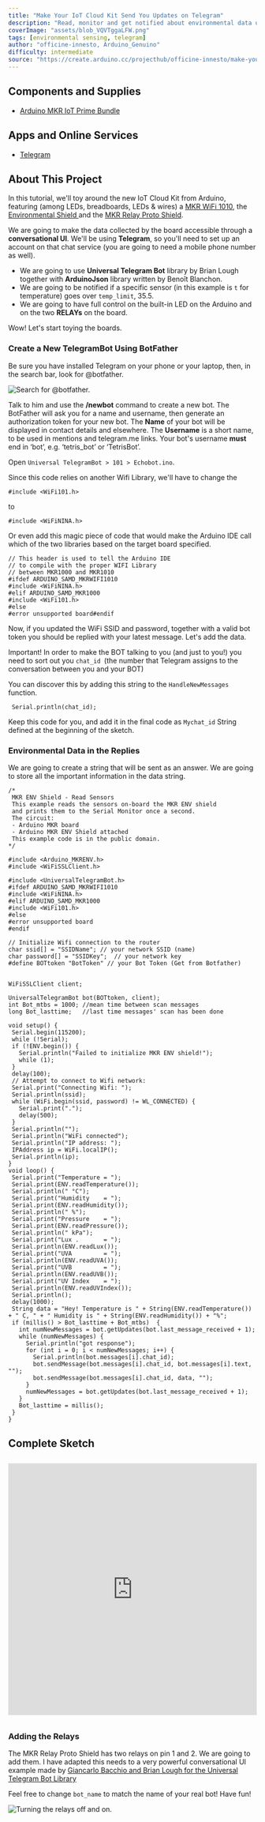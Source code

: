 ```yaml
---
title: "Make Your IoT Cloud Kit Send You Updates on Telegram"
description: "Read, monitor and get notified about environmental data using Arduino MKR(s), the Environmental Shield, and MKR Relay Proto Shield."
coverImage: "assets/blob_VQVTggaLFW.png"
tags: [environmental sensing, telegram]
author: "officine-innesto, Arduino_Genuino"
difficulty: intermediate
source: "https://create.arduino.cc/projecthub/officine-innesto/make-your-iot-cloud-kit-send-you-updates-on-telegram-c89699"
---
```


## Components and Supplies

- [Arduino MKR IoT Prime Bundle](https://www.distrelec.biz/en/mkr-iot-prime-bundle-arduino-akx00018/p/30142238?ext_cid=bmnlbbazzen-ArduinoNPI&cw=1924)

## Apps and Online Services

- [Telegram](http://telegram.org)

## About This Project

In this tutorial, we'll toy around the new IoT Cloud Kit from Arduino, featuring (among LEDs, breadboards, LEDs & wires) a [MKR WiFi 1010](https://store.arduino.cc/mkr-wifi-1010), the [Environmental Shield ](https://store.arduino.cc/mkr-env-shield)and the [MKR Relay Proto Shield](https://store.arduino.cc/mkr-relay-proto-shield).

We are going to make the data collected by the board accessible through a **conversational UI**. We'll be using **Telegram**, so you'll need to set up an account on that chat service (you are going to need a mobile phone number as well). 

* We are going to use **Universal Telegram Bot** library by Brian Lough together with **ArduinoJson** library written by Benoît Blanchon.
* We are going to be notified if a specific sensor (in this example is `t` for temperature) goes over `temp_limit`, 35.5.
* We are going to have full control on the built-in LED on the Arduino and on the two **RELAYs** on the board.

Wow! Let's start toying the boards. 

### Create a New TelegramBot Using BotFather

Be sure you have installed Telegram on your phone or your laptop, then, in the search bar, look for @botfather.

![Search for @botfather.](assets/step_1_MFr6CT0mgu.PNG)

Talk to him and use the **/newbot** command to create a new bot. The BotFather will ask you for a name and username, then generate an authorization token for your new bot. The **Name** of your bot will be displayed in contact details and elsewhere. The **Username** is a short name, to be used in mentions and telegram.me links. Your bot's username **must** end in ‘bot’, e.g. ‘tetris_bot’ or ‘TetrisBot’.

Open `Universal TelegramBot > 101 > Echobot.ino`.

Since this code relies on another Wifi Library, we'll have to change the 

```arduino
#include <WiFi101.h>
```

to 

```arduino
#include <WiFiNINA.h>
```

Or even add this magic piece of code that would make the Arduino IDE call which of the two libraries based on the target board specified. 

```arduino
// This header is used to tell the Arduino IDE
// to compile with the proper WIFI Library 
// between MKR1000 and MKR1010  
#ifdef ARDUINO_SAMD_MKRWIFI1010
#include <WiFiNINA.h>
#elif ARDUINO_SAMD_MKR1000
#include <WiFi101.h>
#else
#error unsupported board#endif
```

Now, if you updated the WiFi SSID and password, together with a valid bot token you should be replied with your latest message. Let's add the data. 

Important! In order to make the BOT talking to you (and just to you!) you need to sort out you `chat_id `(the number that Telegram assigns to the conversation between you and your BOT) 

You can discover this by adding this string to the `HandleNewMessages` function.

```arduino
 Serial.println(chat_id);
```

 Keep this code for you, and add it in the final code as `Mychat_id` String defined at the beginning of the sketch.

### Environmental Data in the Replies

We are going to create a string that will be sent as an answer. We are going to store all the important information in the data string.

```arduino
/*
 MKR ENV Shield - Read Sensors
 This example reads the sensors on-board the MKR ENV shield
 and prints them to the Serial Monitor once a second.
 The circuit:
 - Arduino MKR board
 - Arduino MKR ENV Shield attached
 This example code is in the public domain.
*/
  
#include <Arduino_MKRENV.h>
#include <WiFiSSLClient.h>
  
#include <UniversalTelegramBot.h>
#ifdef ARDUINO_SAMD_MKRWIFI1010
#include <WiFiNINA.h>
#elif ARDUINO_SAMD_MKR1000
#include <WiFi101.h>
#else
#error unsupported board
#endif
  
// Initialize Wifi connection to the router
char ssid[] = "SSIDName"; // your network SSID (name)
char password[] = "SSIDKey";  // your network key
#define BOTtoken "BotToken" // your Bot Token (Get from Botfather)
  
  
WiFiSSLClient client;
  
UniversalTelegramBot bot(BOTtoken, client);
int Bot_mtbs = 1000; //mean time between scan messages
long Bot_lasttime;   //last time messages' scan has been done
  
void setup() {
 Serial.begin(115200);
 while (!Serial);
 if (!ENV.begin()) {
   Serial.println("Failed to initialize MKR ENV shield!");
   while (1);
 }
 delay(100);
 // Attempt to connect to Wifi network:
 Serial.print("Connecting Wifi: ");
 Serial.println(ssid);
 while (WiFi.begin(ssid, password) != WL_CONNECTED) {
   Serial.print(".");
   delay(500);
 }
 Serial.println("");
 Serial.println("WiFi connected");
 Serial.println("IP address: ");
 IPAddress ip = WiFi.localIP();
 Serial.println(ip);
}
void loop() {
 Serial.print("Temperature = ");
 Serial.print(ENV.readTemperature());
 Serial.println(" °C");
 Serial.print("Humidity    = ");
 Serial.print(ENV.readHumidity());
 Serial.println(" %");
 Serial.print("Pressure    = ");
 Serial.print(ENV.readPressure());
 Serial.println(" kPa");
 Serial.print("Lux .       = ");
 Serial.println(ENV.readLux());
 Serial.print("UVA         = ");
 Serial.println(ENV.readUVA());
 Serial.print("UVB         = ");
 Serial.println(ENV.readUVB());
 Serial.print("UV Index    = ");
 Serial.println(ENV.readUVIndex());
 Serial.println();
 delay(1000);
 String data = "Hey! Temperature is " + String(ENV.readTemperature()) + " C, " + " Humidity is " + String(ENV.readHumidity()) + "%";
 if (millis() > Bot_lasttime + Bot_mtbs)  {
   int numNewMessages = bot.getUpdates(bot.last_message_received + 1);
   while (numNewMessages) {
     Serial.println("got response");
     for (int i = 0; i < numNewMessages; i++) {
       Serial.println(bot.messages[i].chat_id);
       bot.sendMessage(bot.messages[i].chat_id, bot.messages[i].text, "");
       bot.sendMessage(bot.messages[i].chat_id, data, "");
     }
     numNewMessages = bot.getUpdates(bot.last_message_received + 1);
   }
   Bot_lasttime = millis();
 }
}
```

## Complete Sketch

<iframe src='https://create.arduino.cc/editor/officine-innesto/777a9743-2a8f-47ac-8d51-a924ffec6773/preview?embed&snippet' style='height:510px;width:100%;margin:10px 0' frameborder='0'></iframe>


### Adding the Relays

The MKR Relay Proto Shield has two relays on pin 1 and 2. We are going to add them. I have adapted this needs to a very powerful conversational UI example made by [Giancarlo Bacchio and Brian Lough for the Universal Telegram Bot Library ](https://github.com/witnessmenow/Universal-Arduino-Telegram-Bot/tree/v1.1.0/examples/101/FlashledBot)

Feel free to change `bot_name` to match the name of your real bot! Have fun!

![Turning the relays off and on.](assets/envi_bot_5Nhhfwtgwf.png)